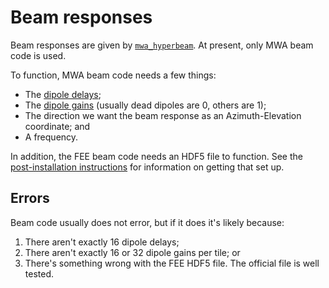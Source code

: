 # Beam responses

Beam responses are given by
[`mwa_hyperbeam`](https://github.com/MWATelescope/mwa_hyperbeam). At present,
only MWA beam code is used.

To function, MWA beam code needs a few things:

- The [dipole delays](mwa/delays.md);
- The [dipole gains](mwa/dead_dipoles.md) (usually dead dipoles are 0, others are 1);
- The direction we want the beam response as an Azimuth-Elevation coordinate; and
- A frequency.

In addition, the FEE beam code needs an HDF5 file to function. See the
[post-installation instructions](../installation/post.md) for information on
getting that set up.

## Errors

Beam code usually does not error, but if it does it's likely because:

1. There aren't exactly 16 dipole delays;
2. There aren't exactly 16 or 32 dipole gains per tile; or
3. There's something wrong with the FEE HDF5 file. The official file is well
   tested.
